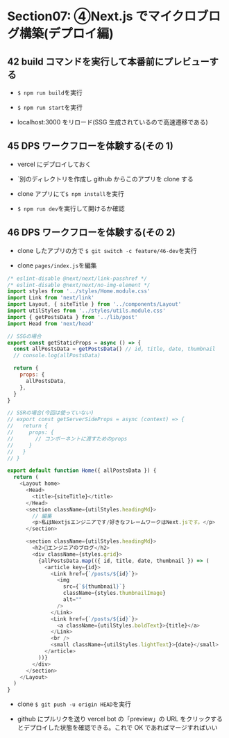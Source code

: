 # Section07: ④Next.js でマイクロブログ構築(デプロイ編)

## 42 build コマンドを実行して本番前にプレビューする

- `$ npm run build`を実行<br>

* `$ npm run start`を実行<br>

- localhost:3000 をリロード(SSG 生成されているので高速遷移である)<br>

## 45 DPS ワークフローを体験する(その 1)

- vercel にデプロイしておく<br>

* `別のディレクトリを作成し github からこのアプリを clone する<br>

- clone アプリにて`$ npm install`を実行<br>

* `$ npm run dev`を実行して開けるか確認<br>

## 46 DPS ワークフローを体験する(その 2)

- clone したアプリの方で `$ git switch -c feature/46-dev`を実行<br>

* clone `pages/index.js`を編集<br>

```js:index.js
/* eslint-disable @next/next/link-passhref */
/* eslint-disable @next/next/no-img-element */
import styles from '../styles/Home.module.css'
import Link from 'next/link'
import Layout, { siteTitle } from '../components/Layout'
import utilStyles from '../styles/utils.module.css'
import { getPostsData } from '../lib/post'
import Head from 'next/head'

// SSGの場合
export const getStaticProps = async () => {
  const allPostsData = getPostsData() // id, title, date, thumbnail
  // console.log(allPostsData)

  return {
    props: {
      allPostsData,
    },
  }
}

// SSRの場合(今回は使っていない)
// export const getServerSideProps = async (context) => {
//   return {
//     props: {
//       // コンポーネントに渡すためのprops
//     }
//   }
// }

export default function Home({ allPostsData }) {
  return (
    <Layout home>
      <Head>
        <title>{siteTitle}</title>
      </Head>
      <section className={utilStyles.headingMd}>
        // 編集
        <p>私はNextjsエンジニアです/好きなフレームワークはNext.jsです。</p>
      </section>

      <section className={utilStyles.headingMd}>
        <h2>📝エンジニアのブログ</h2>
        <div className={styles.grid}>
          {allPostsData.map(({ id, title, date, thumbnail }) => (
            <article key={id}>
              <Link href={`/posts/${id}`}>
                <img
                  src={`${thumbnail}`}
                  className={styles.thumbnailImage}
                  alt=""
                />
              </Link>
              <Link href={`/posts/${id}`}>
                <a className={utilStyles.boldText}>{title}</a>
              </Link>
              <br />
              <small className={utilStyles.lightText}>{date}</small>
            </article>
          ))}
        </div>
      </section>
    </Layout>
  )
}
```

- clone `$ git push -u origin HEAD`を実行<br>

* github にプルリクを送り vercel bot の「preview」の URL をクリックするとデプロイした状態を確認できる。これで OK であればマージすればいい<br>
